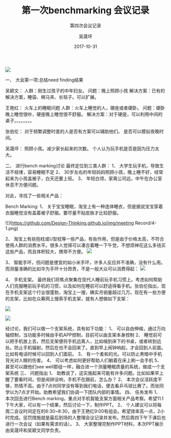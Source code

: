 ﻿---
layout:     post
title:      第一次benchmarking 会议记录
subtitle:   第四次会议记录
date:       2017-10-31
author:     吴晟坪
header-img: img/Meeting_Record_bg.png
catalog: true
tags:
    - Blog
---
![](http://upload-images.jianshu.io/upload_images/2178672-f47b7e4802de6a34.jpg?imageMogr2/auto-orient/strip%7CimageView2/2/w/1240)

一、	大会第一项:总结need finding结果

吴颖文：
人群：刚生过孩子的中年妇女。
问题：晚上照顾小孩
解决方案：已有的解决方案，睡袋、棉马夹、长毯子。可以扩展。

王艳红：
火车上的睡眠问题
人群：火车上睡觉的人，硬座或者硬卧。
问题：硬卧晚上睡觉很吵，硬座晚上睡觉很不舒服。
解决方案：对于硬座，可以利用中间的桌子。。。。。。。。

张伯伦：
对于频繁调整时差的人是否有方案可以辅助他们。
是否可以模拟夜晚时间。

吴晟坪：
照顾小孩。减少家长起来的次数。
个人认为玩手机是否是因为压力太大。 

二、	进行bench marking讨论
最终定位到三类人群：
1、	大学生玩手机，导致生活不规律，容易睡眠不足
2、	30岁左右的年轻妈妈照顾小孩，晚上睡不好，经常起来为小孩盖被子，白天还要上班。
3、	年轻白领，家离公司远，中午在办公室休息不方便问题。

对此，寻找了一些相关产品：

Bench Marking:
1、	关于宝宝睡眠，淘宝上有一种连体睡衣，但是据说宝宝穿着衣服睡觉没有盖着被子舒服。要尽量不贴皮肤才比较舒服。

![](https://github.com/Design-Thinking.github.io/img/meeting Record/4-1.png)

2、	淘宝上有些抱枕或U型枕等一些产品，有些作用，但是由于价格太高，不符合使用人群的消费水平。很多人觉得可以凑合着睡一下午觉，不想烦神花这么多钱买这些产品，而且体积较大，携带不方便。
![](https://github.com/Design-Thinking/Design-Thinking.github.io/img/meeting%20Record/4-2.png)

3、	智能手环，但问题是便宜的如小米手环，许多人反应并不准确，没有什么用。而测量准确的比如华为手环十分昂贵，不是一般大众可以消费得起：
![](https://github.com/Design-Thinking/Design-Thinking.github.io/img/meeting%20Record/4-3.png)

4、	手机支架。
最终我们将焦点聚集在现代人睡前玩手机习惯上。考虑如何帮助人们克服睡前玩手机的习惯，以及如何在睡前可以舒适得看手机。张伯伦指出，现在手机支架这个行业很蓬勃，淘宝上一搜，确实月销量超过几万。现在有一些方便的支架，比如在众筹网上搜索手机支架，就有人想做如下支架：

![](https://github.com/Design-Thinking/Design-Thinking.github.io/img/meeting%20Record/4-4.png)

![](https://github.com/Design-Thinking/Design-Thinking.github.io/img/meeting%20Record/4-5.png)

经讨论，我们可以做一个支架系统，具有如下功能：
1、	可以自由伸缩，通过万向轴控制，当功能多时候由手机APP控制，目前可以由支架本身控制
2、	睡觉前可以把手机放上去，然后支架便将手机远离人，比如缩到床下的书桌，或者转到远处。防止手机辐射。然后在也不会回来了。直到早上闹钟响起，才会回到人前面。比如有电话时候可以回到人们面前。
3、	有一个柔和的光。可以防止黑暗中手机背光对人眼的伤害。
4、	可以考虑如何更好帮助人们躺着在床上刷一会手机
5、	甚至可以跟他们see well那组一样，融合进一个测量睡眠质量的系统，做成一个支架系统
三、	问题指出
1、	助教说了，这实施起来可能有许多问题。比如如果早上醒了要看时间，但是闹钟没响，手机不在跟前，怎么办？
2、	本次会议活跃度不够，热情不高。由于7点何同学没有等到我们电话，便去看乒乓球比赛了。而张同学以为7点才开始。助教希望我们协调一下团队内部的事情。
四、	任务发布
1、	本次回去进行Bench marking，重点对手机智能支架方面相关产品考察。希望11.1下午大家，可以有一个结果，然后讨论一下，制作PPT。
2、	个人建议可以将每周二会议时间定在的6:30~8:30，由于王艳红9:00有组会。希望效率高一点，2小时完成。惩罚措施就是最后到场的人整理会议记录并发布。然后周四下午下课后也进行一次会议（如果有需求的话）。
3、	大家整理完制作PPT材料，本次PPT展示由吴晟坪和吴颖文同学负责。

